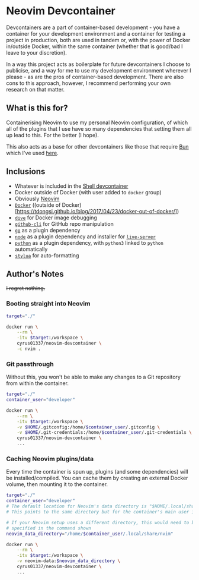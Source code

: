 # Neovim Devcontainer

Devcontainers are a part of container-based development - you have a container
for your development environment and a container for testing a project in
production, both are used in tandem or, with the power of Docker in/outside
Docker, within the same container (whether that is good/bad I leave to your
discretion).

In a way this project acts as boilerplate for future devcontainers I choose to
publicise, and a way for me to use my development environment wherever I please
\- as are the pros of container-based development. There are also cons to this
approach, however, I recommend performing your own research on that matter.

## What is this for?

Containerising Neovim to use my personal Neovim configuration, of which all of
the plugins that I use have so many dependencies that setting them all up lead
to this. For the better (I hope).

This also acts as a base for other devcontainers like those that require [Bun](https://bun.sh/)
which I've used [here](https://github.com/cyrus01337/bun-devcontainer).

## Inclusions

- Whatever is included in the [Shell devcontainer](https://github.com/cyrus01337/shell-devcontainer)
- Docker outside of Docker (with user added to `docker` group)
- Obviously [Neovim](https://neovim.io/)
- [`Docker`](https://docs.docker.com/) ((outside of Docker)[https://tdongsi.github.io/blog/2017/04/23/docker-out-of-docker/])
- [`dive`](https://github.com/wagoodman/dive) for Docker image debugging
- [`github-cli`](https://cli.github.com/) for GitHub repo manipulation
- [`go`](https://go.dev/) as a plugin dependency
- [`node`](https://nodejs.org/) as a plugin dependency and installer for [`live-server`](https://www.npmjs.com/package/live-server)
- [`python`](https://www.python.org/) as a plugin dependency, with `python3` linked to `python`
automatically
- [`stylua`](https://github.com/JohnnyMorganz/StyLua) for auto-formatting

## Author's Notes

~~I regret nothing.~~

### Booting straight into Neovim

```sh
target="./"

docker run \
    --rm \
    -itv $target:/workspace \
    cyrus01337/neovim-devcontainer \
    -c nvim .
```

### Git passthrough

Without this, you won't be able to make any changes to a Git repository from
within the container.

```sh
target="./"
container_user="developer"

docker run \
    --rm \
    -itv $target:/workspace \
    -v $HOME/.gitconfig:/home/$container_user/.gitconfig \
    -v $HOME/.git-credentials:/home/$container_user/.git-credentials \
    cyrus01337/neovim-devcontainer \
    ...
```

### Caching Neovim plugins/data

Every time the container is spun up, plugins (and some dependencies) will be
installed/compiled. You can cache them by creating an external Docker volume,
then mounting it to the container.

```sh
target="./"
container_user="developer"
# The default location for Neovim's data directory is "$HOME/.local/share/nvim".
# This points to the same directory but for the container's main user instead

# If your Neovim setup uses a different directory, this would need to be
# specified in the command shown
neovim_data_directory="/home/$container_user/.local/share/nvim"

docker run \
    --rm \
    -itv $target:/workspace \
    -v neovim-data:$neovim_data_directory \
    cyrus01337/neovim-devcontainer \
    ...
```
